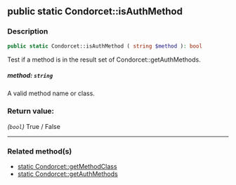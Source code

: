## public static Condorcet::isAuthMethod

### Description    

```php
public static Condorcet::isAuthMethod ( string $method ): bool
```

Test if a method is in the result set of Condorcet::getAuthMethods.
    

##### **method:** *```string```*   
A valid method name or class.    


### Return value:   

*(```bool```)* True / False


---------------------------------------

### Related method(s)      

* [static Condorcet::getMethodClass](../Condorcet%20Class/public%20static%20Condorcet--getMethodClass.md)    
* [static Condorcet::getAuthMethods](../Condorcet%20Class/public%20static%20Condorcet--getAuthMethods.md)    
